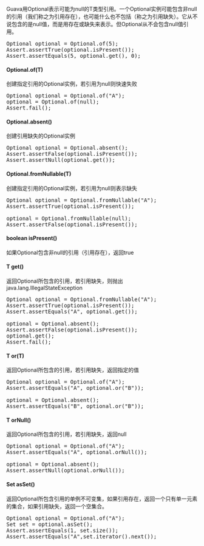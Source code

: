Guava用Optional<T>表示可能为null的T类型引用。一个Optional实例可能包含非null的引用（我们称之为引用存在），也可能什么也不包括（称之为引用缺失）。它从不说包含的是null值，而是用存在或缺失来表示。但Optional从不会包含null值引用。

<pre>
Optional<Integer> optional = Optional.of(5);
Assert.assertTrue(optional.isPresent());
Assert.assertEquals(5, optional.get(), 0);
</pre>

#### Optional.of(T)
创建指定引用的Optional实例，若引用为null则快速失败

<pre>
Optional<String> optional = Optional.of("A");
optional = Optional.of(null);
Assert.fail();
</pre>

#### Optional.absent()
创建引用缺失的Optional实例

<pre>
Optional<String> optional = Optional.absent();
Assert.assertFalse(optional.isPresent());
Assert.assertNull(optional.get());
</pre>

#### Optional.fromNullable(T)
创建指定引用的Optional实例，若引用为null则表示缺失

<pre>
Optional<String> optional = Optional.fromNullable("A");
Assert.assertTrue(optional.isPresent());

optional = Optional.fromNullable(null);
Assert.assertFalse(optional.isPresent());
</pre>

#### boolean isPresent()
如果Optional包含非null的引用（引用存在），返回true

#### T get()
返回Optional所包含的引用，若引用缺失，则抛出java.lang.IllegalStateException

<pre>
Optional<String> optional = Optional.fromNullable("A");
Assert.assertTrue(optional.isPresent());
Assert.assertEquals("A", optional.get());

optional = Optional.absent();
Assert.assertFalse(optional.isPresent());
optional.get();
Assert.fail();
</pre>

#### T or(T) 	
返回Optional所包含的引用，若引用缺失，返回指定的值

<pre>
Optional<String> optional = Optional.of("A");
Assert.assertEquals("A", optional.or("B"));

optional = Optional.absent();
Assert.assertEquals("B", optional.or("B"));
</pre>

#### T orNull()
返回Optional所包含的引用，若引用缺失，返回null

<pre>
Optional<String> optional = Optional.of("A");
Assert.assertEquals("A", optional.orNull());

optional = Optional.absent();
Assert.assertNull(optional.orNull());
</pre>

#### Set<T> asSet()
返回Optional所包含引用的单例不可变集，如果引用存在，返回一个只有单一元素的集合，如果引用缺失，返回一个空集合。

<pre>
Optional<String> optional = Optional.of("A");
Set<String> set = optional.asSet();
Assert.assertEquals(1, set.size());
Assert.assertEquals("A",set.iterator().next());
</pre>